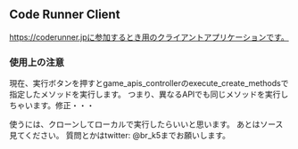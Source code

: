## Code Runner Client
https://coderunner.jpに参加するとき用のクライアントアプリケーションです。

### 使用上の注意
現在、実行ボタンを押すとgame_apis_controllerのexecute_create_methodsで指定したメソッドを実行します。
つまり、異なるAPIでも同じメソッドを実行しちゃいます。修正・・・

使うには、クローンしてローカルで実行したらいいと思います。
あとはソース見てください。
質問とかはtwitter: @br_k5までお願いします。